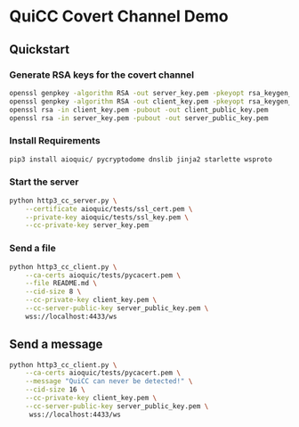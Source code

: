 # QuiCC Covert Channel Demo

## Quickstart

### Generate RSA keys for the covert channel

```bash
openssl genpkey -algorithm RSA -out server_key.pem -pkeyopt rsa_keygen_bits:4096
openssl genpkey -algorithm RSA -out client_key.pem -pkeyopt rsa_keygen_bits:4096
openssl rsa -in client_key.pem -pubout -out client_public_key.pem
openssl rsa -in server_key.pem -pubout -out server_public_key.pem
```

### Install Requirements

```bash
pip3 install aioquic/ pycryptodome dnslib jinja2 starlette wsproto
```

### Start the server

```bash
python http3_cc_server.py \
    --certificate aioquic/tests/ssl_cert.pem \
    --private-key aioquic/tests/ssl_key.pem \
    --cc-private-key server_key.pem
```

### Send a file

```bash
python http3_cc_client.py \
    --ca-certs aioquic/tests/pycacert.pem \
    --file README.md \
    --cid-size 8 \
    --cc-private-key client_key.pem \
    --cc-server-public-key server_public_key.pem \
    wss://localhost:4433/ws
```

## Send a message

```bash
python http3_cc_client.py \
    --ca-certs aioquic/tests/pycacert.pem \
    --message "QuiCC can never be detected!" \
    --cid-size 16 \
    --cc-private-key client_key.pem \
    --cc-server-public-key server_public_key.pem \
     wss://localhost:4433/ws
```